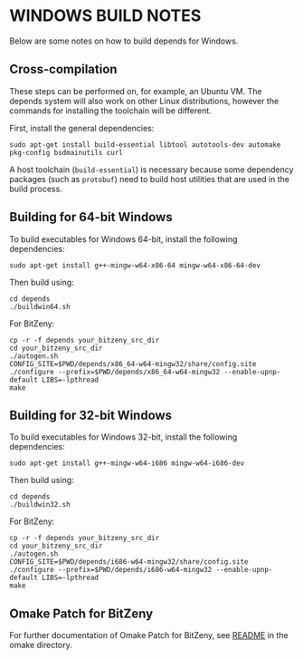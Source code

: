 WINDOWS BUILD NOTES
====================

Below are some notes on how to build depends for Windows.

Cross-compilation
-------------------

These steps can be performed on, for example, an Ubuntu VM. The depends system
will also work on other Linux distributions, however the commands for
installing the toolchain will be different.

First, install the general dependencies:

    sudo apt-get install build-essential libtool autotools-dev automake pkg-config bsdmainutils curl

A host toolchain (`build-essential`) is necessary because some dependency
packages (such as `protobuf`) need to build host utilities that are used in the
build process.

## Building for 64-bit Windows

To build executables for Windows 64-bit, install the following dependencies:

    sudo apt-get install g++-mingw-w64-x86-64 mingw-w64-x86-64-dev

Then build using:

    cd depends
    ./buildwin64.sh

For BitZeny:

    cp -r -f depends your_bitzeny_src_dir
    cd your_bitzeny_src_dir
    ./autogen.sh
    CONFIG_SITE=$PWD/depends/x86_64-w64-mingw32/share/config.site ./configure --prefix=$PWD/depends/x86_64-w64-mingw32 --enable-upnp-default LIBS=-lpthread
    make

## Building for 32-bit Windows

To build executables for Windows 32-bit, install the following dependencies:

    sudo apt-get install g++-mingw-w64-i686 mingw-w64-i686-dev 

Then build using:

    cd depends
    ./buildwin32.sh

For BitZeny:

    cp -r -f depends your_bitzeny_src_dir
    cd your_bitzeny_src_dir
    ./autogen.sh
    CONFIG_SITE=$PWD/depends/i686-w64-mingw32/share/config.site ./configure --prefix=$PWD/depends/i686-w64-mingw32 --enable-upnp-default LIBS=-lpthread
    make

## Omake Patch for BitZeny

For further documentation of Omake Patch for BitZeny, see [README](./omake/) in the omake directory.


